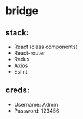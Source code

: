 # bridge

## stack:
- React (class components)
- React-router
- Redux
- Axios
- Eslint

## creds: 
- Username: Admin
- Password: 123456
